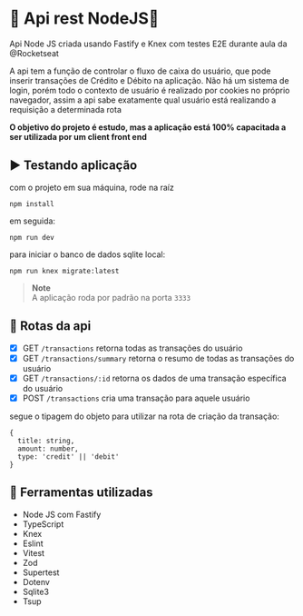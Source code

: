 # 🧪 Api rest NodeJS🧪
Api Node JS criada usando Fastify e Knex com testes E2E durante aula da @Rocketseat

A api tem a função de controlar o fluxo de caixa do usuário, que pode inserir transações de Crédito e Débito na aplicação.
Não há um sistema de login, porém todo o contexto de usuário é realizado por cookies no próprio navegador, assim a api sabe exatamente qual usuário está realizando a requisição a determinada rota

**O objetivo do projeto é estudo, mas a aplicação está 100% capacitada a ser utilizada por um client front end**

## ▶️ Testando aplicação

com o projeto em sua máquina, rode na raíz
```
npm install
```

em seguida: 

```
npm run dev
```

para iniciar o banco de dados sqlite local:

```
npm run knex migrate:latest
```

> **Note**      
> A aplicação roda por padrão na porta ```3333```

## 💠 Rotas da api
- [x] GET ```/transactions``` retorna todas as transações do usuário
- [x] GET ```/transactions/summary``` retorna o resumo de todas as transações do usuário
- [x] GET ```/transactions/:id``` retorna os dados de uma transação específica do usuário
- [x] POST ```/transactions``` cria uma transação para aquele usuário

segue o tipagem do objeto para utilizar na rota de criação da transação:

```
{
  title: string,
  amount: number,
  type: 'credit' || 'debit'
}
```

## 🔱 Ferramentas utilizadas
- Node JS com Fastify
- TypeScript
- Knex
- Eslint
- Vitest
- Zod
- Supertest
- Dotenv
- Sqlite3
- Tsup

